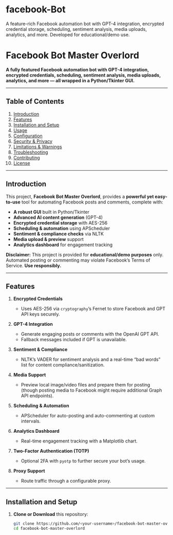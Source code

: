 # facebook-Bot
A feature-rich Facebook automation bot with GPT-4 integration, encrypted credential storage, scheduling, sentiment analysis, media uploads, analytics, and more. Developed for educational/demo use.
# Facebook Bot Master Overlord

**A fully featured Facebook automation bot with GPT-4 integration, encrypted credentials, scheduling, sentiment analysis, media uploads, analytics, and more — all wrapped in a Python/Tkinter GUI.**

---

## Table of Contents
1. [Introduction](#introduction)
2. [Features](#features)
3. [Installation and Setup](#installation-and-setup)
4. [Usage](#usage)
5. [Configuration](#configuration)
6. [Security & Privacy](#security--privacy)
7. [Limitations & Warnings](#limitations--warnings)
8. [Troubleshooting](#troubleshooting)
9. [Contributing](#contributing)
10. [License](#license)

---

## Introduction

This project, **Facebook Bot Master Overlord**, provides a **powerful yet easy-to-use** tool for automating Facebook posts and comments, complete with:

- **A robust GUI** built in Python/Tkinter
- **Advanced AI content generation** (GPT-4)
- **Encrypted credential storage** with AES-256
- **Scheduling & automation** using APScheduler
- **Sentiment & compliance checks** via NLTK
- **Media upload & preview** support
- **Analytics dashboard** for engagement tracking

**Disclaimer:** This project is provided for **educational/demo purposes** only. Automated posting or commenting may violate Facebook’s Terms of Service. **Use responsibly.**

---

## Features

1. **Encrypted Credentials**  
   - Uses AES-256 via `cryptography`’s Fernet to store Facebook and GPT API keys securely.

2. **GPT-4 Integration**  
   - Generate engaging posts or comments with the OpenAI GPT API.  
   - Fallback messages included if GPT is unavailable.

3. **Sentiment & Compliance**  
   - NLTK’s VADER for sentiment analysis and a real-time “bad words” list for content compliance/sanitization.

4. **Media Support**  
   - Preview local image/video files and prepare them for posting (though posting media to Facebook might require additional Graph API endpoints).

5. **Scheduling & Automation**  
   - APScheduler for auto-posting and auto-commenting at custom intervals.

6. **Analytics Dashboard**  
   - Real-time engagement tracking with a Matplotlib chart.

7. **Two-Factor Authentication (TOTP)**  
   - Optional 2FA with `pyotp` to further secure your bot’s usage.

8. **Proxy Support**  
   - Route traffic through a configurable proxy.

---

## Installation and Setup

1. **Clone or Download** this repository:
   ```bash
   git clone https://github.com/<your-username>/facebook-bot-master-overlord.git
   cd facebook-bot-master-overlord
